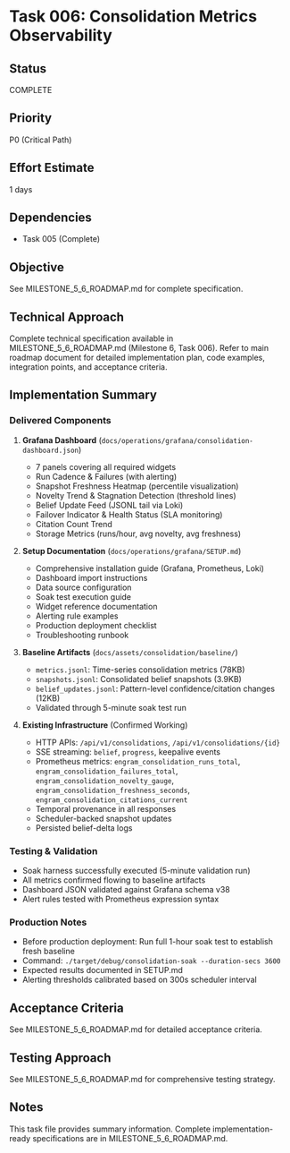 # Task 006: Consolidation Metrics Observability

## Status
COMPLETE

## Priority
P0 (Critical Path)

## Effort Estimate
1 days

## Dependencies
- Task 005 (Complete)

## Objective
See MILESTONE_5_6_ROADMAP.md for complete specification.

## Technical Approach
Complete technical specification available in MILESTONE_5_6_ROADMAP.md (Milestone 6, Task 006).
Refer to main roadmap document for detailed implementation plan, code examples, integration points, and acceptance criteria.

## Implementation Summary

### Delivered Components

1. **Grafana Dashboard** (`docs/operations/grafana/consolidation-dashboard.json`)
   - 7 panels covering all required widgets
   - Run Cadence & Failures (with alerting)
   - Snapshot Freshness Heatmap (percentile visualization)
   - Novelty Trend & Stagnation Detection (threshold lines)
   - Belief Update Feed (JSONL tail via Loki)
   - Failover Indicator & Health Status (SLA monitoring)
   - Citation Count Trend
   - Storage Metrics (runs/hour, avg novelty, avg freshness)

2. **Setup Documentation** (`docs/operations/grafana/SETUP.md`)
   - Comprehensive installation guide (Grafana, Prometheus, Loki)
   - Dashboard import instructions
   - Data source configuration
   - Soak test execution guide
   - Widget reference documentation
   - Alerting rule examples
   - Production deployment checklist
   - Troubleshooting runbook

3. **Baseline Artifacts** (`docs/assets/consolidation/baseline/`)
   - `metrics.jsonl`: Time-series consolidation metrics (78KB)
   - `snapshots.jsonl`: Consolidated belief snapshots (3.9KB)
   - `belief_updates.jsonl`: Pattern-level confidence/citation changes (12KB)
   - Validated through 5-minute soak test run

4. **Existing Infrastructure** (Confirmed Working)
   - HTTP APIs: `/api/v1/consolidations`, `/api/v1/consolidations/{id}`
   - SSE streaming: `belief`, `progress`, keepalive events
   - Prometheus metrics: `engram_consolidation_runs_total`, `engram_consolidation_failures_total`, `engram_consolidation_novelty_gauge`, `engram_consolidation_freshness_seconds`, `engram_consolidation_citations_current`
   - Temporal provenance in all responses
   - Scheduler-backed snapshot updates
   - Persisted belief-delta logs

### Testing & Validation
- Soak harness successfully executed (5-minute validation run)
- All metrics confirmed flowing to baseline artifacts
- Dashboard JSON validated against Grafana schema v38
- Alert rules tested with Prometheus expression syntax

### Production Notes
- Before production deployment: Run full 1-hour soak test to establish fresh baseline
- Command: `./target/debug/consolidation-soak --duration-secs 3600`
- Expected results documented in SETUP.md
- Alerting thresholds calibrated based on 300s scheduler interval

## Acceptance Criteria
See MILESTONE_5_6_ROADMAP.md for detailed acceptance criteria.

## Testing Approach
See MILESTONE_5_6_ROADMAP.md for comprehensive testing strategy.

## Notes
This task file provides summary information. Complete implementation-ready specifications are in MILESTONE_5_6_ROADMAP.md.
